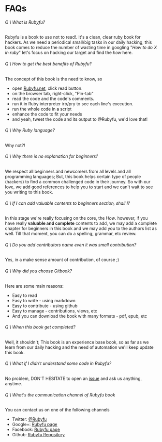 # FAQs

###### Q \ What is Rubyfu? 
Rubyfu is a book to use not to read!. It's a clean, clear ruby book for hackers. As we need a periodical small/big tasks in our daily hacking, this book comes to reduce the number of wasting time in googling "*How to do X in ruby*" let's focus on hacking our target and find the *how* here.

###### Q \ How to get the best benefits of Rubyfu?
The concept of this book is the need to know, so
- open [Rubyfu.net][2], click read button.
- on the browser tab, right-click, "Pin-tab" 
- read the code and the code's comments.
- run it in Ruby interpreter irb/pry to see each line's execution.
- run the whole code in a script
- enhance the code to fit your needs
- and yeah, tweet the code and its output to @Rubyfu, we'd love that!

###### Q \ Why Ruby language?
Why not?!

###### Q \ Why there is no explanation for beginners?
We respect all beginners and newcomers from all levels and all programming languages; But, this book helps certain type of people (hackers) to find a common challenged code in their journey. So with our love, we add good references to help you to start and we can't wait to see you writing to this book.

###### Q \ If I can add valuable contents to beginners section, shall I?
In this stage we're really focusing on the core, the *How*. however, if you have really **valuable and complete** contents to add, we may add a complete chapter for beginners in this book and we may  add you to the authors list as well. Till that moment, you can do a spelling, grammar, etc review.

###### Q \ Do you add contributors name even it was small contribution?
Yes, in a make sense amount of contribution, of course ;)

###### Q \ Why did you choose Gitbook?
Here are some main reasons:
* Easy to read
* Easy to write - using markdown
* Easy to contribute - using github
* Easy to manage - contributions, views, etc
* And you can download the book with many formats - pdf, epub, etc

###### Q \ When this book get completed?
Well, it shouldn't; This book is an experience base book, so as far as we learn from our daily hacking and the need of automation we'll keep update this book.

###### Q \ What if I didn't understand some code in Rubyfu?
No problem, DON'T HESITATE to open an [issue][1] and ask us anything, anytime.

###### Q \ What's the communication channel of Rubyfu book
You can contact us on one of the following channels

- Twitter: [@Rubyfu][3]
- Google+: [Rubyfu page][4]
- Facebook: [Rubyfu page][5]
- Github: [Rubyfu Repository][6]









[1]: https://github.com/rubyfu/RubyFu/issues
[2]: http://rubyfu.net
[3]: https://twitter.com/Rubyfu
[4]: https://plus.google.com/114358908164154763697
[5]: https://www.facebook.com/Rubyfu-600728320066710/
[6]: https://github.com/Rubyfu/RubyFu
